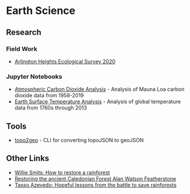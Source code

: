 
# Earth Science

## Research

### Field Work
- [Arlington Heights Ecological Survey 2020](https://kylepollina.github.io/earthscience/ecological-survey.html)


### Jupyter Notebooks
- [Atmospheric Carbon Dioxide Analysis](https://nbviewer.jupyter.org/github/kylepollina/earthscience/blob/master/notebooks/Atmospheric_CO2_Analysis/Atmospheric%20Carbon%20Dioxide%20Analysis.ipynb) - Analysis of Mauna Loa carbon dioxide data from 1958-2019
- [Earth Surface Temperature Analysis](https://nbviewer.jupyter.org/github/kylepollina/earthscience/blob/master/notebooks/Surface_Temperature_Analysis/Earth%20Surface%20Temperature%20Analysis.ipynb) - Analysis of global temperature data from 1760s through 2013


## Tools

- [topo2geo](https://github.com/kylepollina/topo2geo) - CLI for converting topoJSON to geoJSON


## Other Links

- [Willie Smits: How to restore a rainforest](https://youtu.be/3vfuCPFb8wk)
- [Restoring the ancient Caledonian Forest Alan Watson Featherstone](https://youtu.be/nAGHUkby2Is)
- [Tasso Azevedo: Hopeful lessons from the battle to save rainforests](https://youtu.be/u70RZtCJ_rI)
